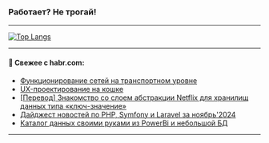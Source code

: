 ### Работает? Не трогай!

---
<!--
#### 🛠️ Technical stack:

![Java](https://img.shields.io/badge/Java-informational?logo=Oracle&style=flat&logoColor=white&color=FF4500)
![Kotlin](https://img.shields.io/badge/Kotlin-informational?logo=Kotlin&style=flat&logoColor=white&color=774D97)
![TS](https://img.shields.io/badge/TypeScript-informational?logo=typeScript&style=flat&logoColor=black&color=017acc)
![Python](https://img.shields.io/badge/Python-informational?logo=Python&style=flat&logoColor=black&color=ffdd54) <br>
![Spring](https://img.shields.io/badge/Spring-informational?logo=Spring&style=flat&logoColor=white&color=6DB33F) 
![SpringBoot](https://img.shields.io/badge/SpringBoot-informational?logo=SpringBoot&style=flat&logoColor=white&color=6DB33F)
![Nest](https://img.shields.io/badge/NestJS-informational?logo=NestJS&style=flat&logoColor=white&color=E0234E) 
![NodeJS](https://img.shields.io/badge/NodeJS-informational?logo=node.js&style=flat&logoColor=white&color=70A760)<br>
![PostgreSQL](https://img.shields.io/badge/PostgreSQL-informational?logo=PostgreSQL&style=flat&logoColor=white&color=DAA520)
![MongoDB](https://img.shields.io/badge/MongoDB-informational?logo=MongoDB&style=flat&logoColor=white&color=870000)
![Apache](https://img.shields.io/badge/Apache-informational?logo=apache&style=flat&logoColor=white&color=f74e28)

___ 
-->

<!--- #### 🛠️ : --->

[![Top Langs](https://github-readme-stats-82jvfl3w3-advtsettinggmailcoms-projects.vercel.app/api/top-langs/?username=zloylis&langs_count=10&hide_title=true&title_color=e6edf3&size_weight=0.5&count_weight=0.5&layout=compact&hide_progress=true&hide_border=true&theme=dracula)](https://github.com/zloylis)

<!---


####  :octocat:&nbsp;&nbsp; Статистика:

![GitHub stats](https://github-readme-stats-u2qms2cxw-advtsettinggmailcoms-projects.vercel.app/api?username=zloylis&show_icons=true&hide_border=true&theme=dracula&title_color=e6edf3&include_all_commits=true&count_private=true&hide_rank=false&hide_title=true&rank_icon=github)
-->
---

#### 💬 Свежее с habr.com:

<!-- BLOG-POST-LIST:START -->
- [Функционирование сетей на транспортном уровне](https://habr.com/ru/companies/nauka/articles/865002/?utm_source=habrahabr&utm_medium=rss&utm_campaign=865002)
- [UX-проектирование на кошке](https://habr.com/ru/articles/864822/?utm_source=habrahabr&utm_medium=rss&utm_campaign=864822)
- [[Перевод] Знакомство со слоем абстракции Netflix для хранилищ данных типа «ключ-значение»](https://habr.com/ru/companies/wunderfund/articles/864430/?utm_source=habrahabr&utm_medium=rss&utm_campaign=864430)
- [Дайджест новостей по PHP, Symfony и Laravel за ноябрь&#39;2024](https://habr.com/ru/articles/864866/?utm_source=habrahabr&utm_medium=rss&utm_campaign=864866)
- [Каталог данных своими руками из PowerBi и небольшой БД](https://habr.com/ru/companies/vkusvill/articles/864998/?utm_source=habrahabr&utm_medium=rss&utm_campaign=864998)
<!-- BLOG-POST-LIST:END -->

---
